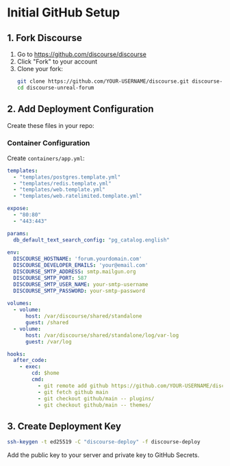 # Initial GitHub Setup

## 1. Fork Discourse
1. Go to https://github.com/discourse/discourse
2. Click "Fork" to your account
3. Clone your fork:
   ```bash
   git clone https://github.com/YOUR-USERNAME/discourse.git discourse-unreal-forum
   cd discourse-unreal-forum
   ```

## 2. Add Deployment Configuration
Create these files in your repo:

### Container Configuration
Create `containers/app.yml`:
```yaml
templates:
  - "templates/postgres.template.yml"
  - "templates/redis.template.yml"
  - "templates/web.template.yml"
  - "templates/web.ratelimited.template.yml"

expose:
  - "80:80"
  - "443:443"

params:
  db_default_text_search_config: "pg_catalog.english"
  
env:
  DISCOURSE_HOSTNAME: 'forum.yourdomain.com'
  DISCOURSE_DEVELOPER_EMAILS: 'your@email.com'
  DISCOURSE_SMTP_ADDRESS: smtp.mailgun.org
  DISCOURSE_SMTP_PORT: 587
  DISCOURSE_SMTP_USER_NAME: your-smtp-username
  DISCOURSE_SMTP_PASSWORD: your-smtp-password
  
volumes:
  - volume:
      host: /var/discourse/shared/standalone
      guest: /shared
  - volume:
      host: /var/discourse/shared/standalone/log/var-log
      guest: /var/log

hooks:
  after_code:
    - exec:
        cd: $home
        cmd:
          - git remote add github https://github.com/YOUR-USERNAME/discourse.git
          - git fetch github main
          - git checkout github/main -- plugins/
          - git checkout github/main -- themes/
```

## 3. Create Deployment Key
```bash
ssh-keygen -t ed25519 -C "discourse-deploy" -f discourse-deploy
```

Add the public key to your server and private key to GitHub Secrets.